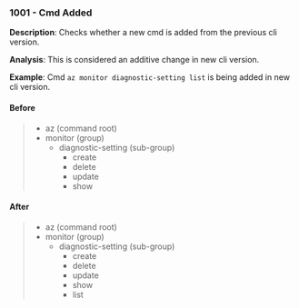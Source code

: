 ### 1001 - Cmd Added

**Description**: Checks whether a new cmd is added from the previous cli version. 

**Analysis**: This is considered an additive change in new cli version.

**Example**: Cmd `az monitor diagnostic-setting list` is being added in new cli version.

#### Before
> + az (command root) 
>  + monitor (group)
>    + diagnostic-setting (sub-group)
>      + create 
>      + delete
>      + update
>      + show
>      

#### After 
> + az (command root)
>  + monitor (group)
>    + diagnostic-setting (sub-group)
>      + create 
>      + delete
>      + update
>      + show 
>      + list
>      